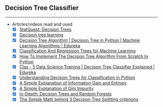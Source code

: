 ## Decision Tree Classifier
_______________

* Articles/videos read and used
  * [x] [StatQuest: Decision Trees](https://www.youtube.com/watch?v=7VeUPuFGJHk&list=PLblh5JKOoLUICTaGLRoHQDuF_7q2GfuJF&index=34)
  * [x] [Decision tree learning](https://en.wikipedia.org/wiki/Decision_tree_learning)
  * [x] [Decision Tree Algorithm | Decision Tree in Python | Machine Learning Algorithms | Edureka](https://www.youtube.com/watch?v=qDcl-FRnwSU)
  * [x] [Classification And Regression Trees for Machine Learning](https://machinelearningmastery.com/classification-and-regression-trees-for-machine-learning/)
  * [x] [How To Implement The Decision Tree Algorithm From Scratch In Python](https://machinelearningmastery.com/implement-decision-tree-algorithm-scratch-python/)
  * [x] [Clas - 5 Data Science Training | Decision Tree Classifier Explained | Edureka](https://www.youtube.com/watch?v=v3tsrs1wpi4)
  * [x] [Understanding Decision Trees for Classification in Python](https://www.kdnuggets.com/2019/08/understanding-decision-trees-classification-python.html)
  * [x] [A Simple Explanation of Information Gain and Entropy](https://victorzhou.com/blog/information-gain/)
  * [x] [A Simple Explanation of Gini Impurity](https://victorzhou.com/blog/gini-impurity/)
  * [x] [In-Depth: Decision Trees and Random Forests](https://jakevdp.github.io/PythonDataScienceHandbook/05.08-random-forests.html)
  * [x] [The Simple Math behind 3 Decision Tree Splitting criterions](https://towardsdatascience.com/the-simple-math-behind-3-decision-tree-splitting-criterions-85d4de2a75fe)
